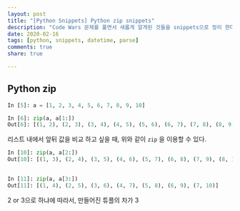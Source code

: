 ```yaml
---
layout: post
title: "[Python Snippets] Python zip snippets"
description: "Code Wars 문제를 풀면서 새롭게 알게된 것들을 snippets으로 정리 한다."
date: 2020-02-16
tags: [python, snippets, datetime, parse]
comments: true
share: true

---
```




## Python zip

```python
In [5]: a = [1, 2, 3, 4, 5, 6, 7, 8, 9, 10]

In [6]: zip(a, a[1:])
Out[6]: [(1, 2), (2, 3), (3, 4), (4, 5), (5, 6), (6, 7), (7, 8), (8, 9), (9, 10)]

```

리스트 내에서 앞뒤 값을 비교 하고 싶을 때, 위와 같이 `zip` 을 이용할 수 있다.



```python
In [10]: zip(a, a[2:])
Out[10]: [(1, 3), (2, 4), (3, 5), (4, 6), (5, 7), (6, 8), (7, 9), (8, 10)]

  
In [11]: zip(a, a[3:])
Out[11]: [(1, 4), (2, 5), (3, 6), (4, 7), (5, 8), (6, 9), (7, 10)]

```

 2 or 3으로 하냐에 따라서, 만들어진 튜플의 차가 3